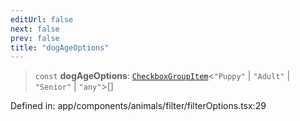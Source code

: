 ```yaml
---
editUrl: false
next: false
prev: false
title: "dogAgeOptions"
---
```


> `const` **dogAgeOptions**: [`CheckboxGroupItem`](/docs/code/frontend/app/components/animals/filter/checkboxgroup/interfaces/checkboxgroupitem/)\<`"Puppy"` \| `"Adult"` \| `"Senior"` \| `"any"`\>[]

Defined in: app/components/animals/filter/filterOptions.tsx:29
